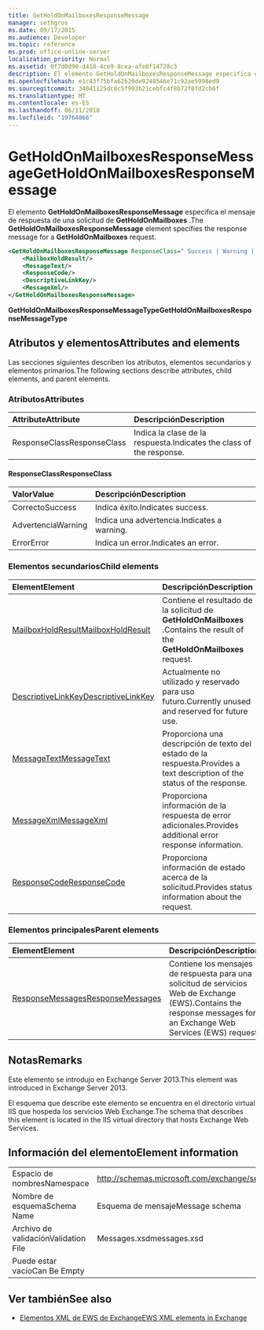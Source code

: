 ```yaml
---
title: GetHoldOnMailboxesResponseMessage
manager: sethgros
ms.date: 09/17/2015
ms.audience: Developer
ms.topic: reference
ms.prod: office-online-server
localization_priority: Normal
ms.assetid: 0f7d0d90-d418-4ce9-8cea-afe8f14728c3
description: El elemento GetHoldOnMailboxesResponseMessage especifica el mensaje de respuesta de una solicitud de GetHoldOnMailboxes.
ms.openlocfilehash: e1c43f75bfa62b20de9248546e71c92ae5998ed9
ms.sourcegitcommit: 34041125dc8c5f993b21cebfc4f8b72f0fd2cb6f
ms.translationtype: MT
ms.contentlocale: es-ES
ms.lasthandoff: 06/11/2018
ms.locfileid: "19764866"
---
```

# <a name="getholdonmailboxesresponsemessage"></a><span data-ttu-id="2a894-103">GetHoldOnMailboxesResponseMessage</span><span class="sxs-lookup"><span data-stu-id="2a894-103">GetHoldOnMailboxesResponseMessage</span></span>

<span data-ttu-id="2a894-104">El elemento **GetHoldOnMailboxesResponseMessage** especifica el mensaje de respuesta de una solicitud de **GetHoldOnMailboxes** .</span><span class="sxs-lookup"><span data-stu-id="2a894-104">The **GetHoldOnMailboxesResponseMessage** element specifies the response message for a **GetHoldOnMailboxes** request.</span></span> 
  
```XML
<GetHoldOnMailboxesResponseMessage ResponseClass=" Success | Warning | Error ">
    <MailboxHoldResult/>
    <MessageText/>
    <ResponseCode/>
    <DescriptiveLinkKey/>
    <MessageXml/>
</GetHoldOnMailboxesResponseMessage>
```

 <span data-ttu-id="2a894-105">**GetHoldOnMailboxesResponseMessageType**</span><span class="sxs-lookup"><span data-stu-id="2a894-105">**GetHoldOnMailboxesResponseMessageType**</span></span>
## <a name="attributes-and-elements"></a><span data-ttu-id="2a894-106">Atributos y elementos</span><span class="sxs-lookup"><span data-stu-id="2a894-106">Attributes and elements</span></span>

<span data-ttu-id="2a894-107">Las secciones siguientes describen los atributos, elementos secundarios y elementos primarios.</span><span class="sxs-lookup"><span data-stu-id="2a894-107">The following sections describe attributes, child elements, and parent elements.</span></span>
  
### <a name="attributes"></a><span data-ttu-id="2a894-108">Atributos</span><span class="sxs-lookup"><span data-stu-id="2a894-108">Attributes</span></span>

|<span data-ttu-id="2a894-109">**Attribute**</span><span class="sxs-lookup"><span data-stu-id="2a894-109">**Attribute**</span></span>|<span data-ttu-id="2a894-110">**Descripción**</span><span class="sxs-lookup"><span data-stu-id="2a894-110">**Description**</span></span>|
|:-----|:-----|
|<span data-ttu-id="2a894-111">ResponseClass</span><span class="sxs-lookup"><span data-stu-id="2a894-111">ResponseClass</span></span>  <br/> |<span data-ttu-id="2a894-112">Indica la clase de la respuesta.</span><span class="sxs-lookup"><span data-stu-id="2a894-112">Indicates the class of the response.</span></span>  <br/> |
   
#### <a name="responseclass"></a><span data-ttu-id="2a894-113">ResponseClass</span><span class="sxs-lookup"><span data-stu-id="2a894-113">ResponseClass</span></span>

|<span data-ttu-id="2a894-114">**Valor**</span><span class="sxs-lookup"><span data-stu-id="2a894-114">**Value**</span></span>|<span data-ttu-id="2a894-115">**Descripción**</span><span class="sxs-lookup"><span data-stu-id="2a894-115">**Description**</span></span>|
|:-----|:-----|
|<span data-ttu-id="2a894-116">Correcto</span><span class="sxs-lookup"><span data-stu-id="2a894-116">Success</span></span>  <br/> |<span data-ttu-id="2a894-117">Indica éxito.</span><span class="sxs-lookup"><span data-stu-id="2a894-117">Indicates success.</span></span>  <br/> |
|<span data-ttu-id="2a894-118">Advertencia</span><span class="sxs-lookup"><span data-stu-id="2a894-118">Warning</span></span>  <br/> |<span data-ttu-id="2a894-119">Indica una advertencia.</span><span class="sxs-lookup"><span data-stu-id="2a894-119">Indicates a warning.</span></span>  <br/> |
|<span data-ttu-id="2a894-120">Error</span><span class="sxs-lookup"><span data-stu-id="2a894-120">Error</span></span>  <br/> |<span data-ttu-id="2a894-121">Indica un error.</span><span class="sxs-lookup"><span data-stu-id="2a894-121">Indicates an error.</span></span>  <br/> |
   
### <a name="child-elements"></a><span data-ttu-id="2a894-122">Elementos secundarios</span><span class="sxs-lookup"><span data-stu-id="2a894-122">Child elements</span></span>

|<span data-ttu-id="2a894-123">**Element**</span><span class="sxs-lookup"><span data-stu-id="2a894-123">**Element**</span></span>|<span data-ttu-id="2a894-124">**Descripción**</span><span class="sxs-lookup"><span data-stu-id="2a894-124">**Description**</span></span>|
|:-----|:-----|
|[<span data-ttu-id="2a894-125">MailboxHoldResult</span><span class="sxs-lookup"><span data-stu-id="2a894-125">MailboxHoldResult</span></span>](mailboxholdresult.md) <br/> |<span data-ttu-id="2a894-126">Contiene el resultado de la solicitud de **GetHoldOnMailboxes** .</span><span class="sxs-lookup"><span data-stu-id="2a894-126">Contains the result of the **GetHoldOnMailboxes** request.</span></span>  <br/> |
|[<span data-ttu-id="2a894-127">DescriptiveLinkKey</span><span class="sxs-lookup"><span data-stu-id="2a894-127">DescriptiveLinkKey</span></span>](descriptivelinkkey.md) <br/> |<span data-ttu-id="2a894-128">Actualmente no utilizado y reservado para uso futuro.</span><span class="sxs-lookup"><span data-stu-id="2a894-128">Currently unused and reserved for future use.</span></span>  <br/> |
|[<span data-ttu-id="2a894-129">MessageText</span><span class="sxs-lookup"><span data-stu-id="2a894-129">MessageText</span></span>](messagetext.md) <br/> |<span data-ttu-id="2a894-130">Proporciona una descripción de texto del estado de la respuesta.</span><span class="sxs-lookup"><span data-stu-id="2a894-130">Provides a text description of the status of the response.</span></span>  <br/> |
|[<span data-ttu-id="2a894-131">MessageXml</span><span class="sxs-lookup"><span data-stu-id="2a894-131">MessageXml</span></span>](messagexml.md) <br/> |<span data-ttu-id="2a894-132">Proporciona información de la respuesta de error adicionales.</span><span class="sxs-lookup"><span data-stu-id="2a894-132">Provides additional error response information.</span></span>  <br/> |
|[<span data-ttu-id="2a894-133">ResponseCode</span><span class="sxs-lookup"><span data-stu-id="2a894-133">ResponseCode</span></span>](responsecode.md) <br/> |<span data-ttu-id="2a894-134">Proporciona información de estado acerca de la solicitud.</span><span class="sxs-lookup"><span data-stu-id="2a894-134">Provides status information about the request.</span></span>  <br/> |
   
### <a name="parent-elements"></a><span data-ttu-id="2a894-135">Elementos principales</span><span class="sxs-lookup"><span data-stu-id="2a894-135">Parent elements</span></span>

|<span data-ttu-id="2a894-136">**Element**</span><span class="sxs-lookup"><span data-stu-id="2a894-136">**Element**</span></span>|<span data-ttu-id="2a894-137">**Descripción**</span><span class="sxs-lookup"><span data-stu-id="2a894-137">**Description**</span></span>|
|:-----|:-----|
|[<span data-ttu-id="2a894-138">ResponseMessages</span><span class="sxs-lookup"><span data-stu-id="2a894-138">ResponseMessages</span></span>](responsemessages.md) <br/> |<span data-ttu-id="2a894-139">Contiene los mensajes de respuesta para una solicitud de servicios Web de Exchange (EWS).</span><span class="sxs-lookup"><span data-stu-id="2a894-139">Contains the response messages for an Exchange Web Services (EWS) request.</span></span>  <br/> |
   
## <a name="remarks"></a><span data-ttu-id="2a894-140">Notas</span><span class="sxs-lookup"><span data-stu-id="2a894-140">Remarks</span></span>

<span data-ttu-id="2a894-141">Este elemento se introdujo en Exchange Server 2013.</span><span class="sxs-lookup"><span data-stu-id="2a894-141">This element was introduced in Exchange Server 2013.</span></span>
  
<span data-ttu-id="2a894-142">El esquema que describe este elemento se encuentra en el directorio virtual IIS que hospeda los servicios Web Exchange.</span><span class="sxs-lookup"><span data-stu-id="2a894-142">The schema that describes this element is located in the IIS virtual directory that hosts Exchange Web Services.</span></span>
  
## <a name="element-information"></a><span data-ttu-id="2a894-143">Información del elemento</span><span class="sxs-lookup"><span data-stu-id="2a894-143">Element information</span></span>

|||
|:-----|:-----|
|<span data-ttu-id="2a894-144">Espacio de nombres</span><span class="sxs-lookup"><span data-stu-id="2a894-144">Namespace</span></span>  <br/> |http://schemas.microsoft.com/exchange/services/2006/messages  <br/> |
|<span data-ttu-id="2a894-145">Nombre de esquema</span><span class="sxs-lookup"><span data-stu-id="2a894-145">Schema Name</span></span>  <br/> |<span data-ttu-id="2a894-146">Esquema de mensaje</span><span class="sxs-lookup"><span data-stu-id="2a894-146">Message schema</span></span>  <br/> |
|<span data-ttu-id="2a894-147">Archivo de validación</span><span class="sxs-lookup"><span data-stu-id="2a894-147">Validation File</span></span>  <br/> |<span data-ttu-id="2a894-148">Messages.xsd</span><span class="sxs-lookup"><span data-stu-id="2a894-148">messages.xsd</span></span>  <br/> |
|<span data-ttu-id="2a894-149">Puede estar vacío</span><span class="sxs-lookup"><span data-stu-id="2a894-149">Can Be Empty</span></span>  <br/> ||
   
## <a name="see-also"></a><span data-ttu-id="2a894-150">Ver también</span><span class="sxs-lookup"><span data-stu-id="2a894-150">See also</span></span>



- [<span data-ttu-id="2a894-151">Elementos XML de EWS de Exchange</span><span class="sxs-lookup"><span data-stu-id="2a894-151">EWS XML elements in Exchange</span></span>](ews-xml-elements-in-exchange.md)

